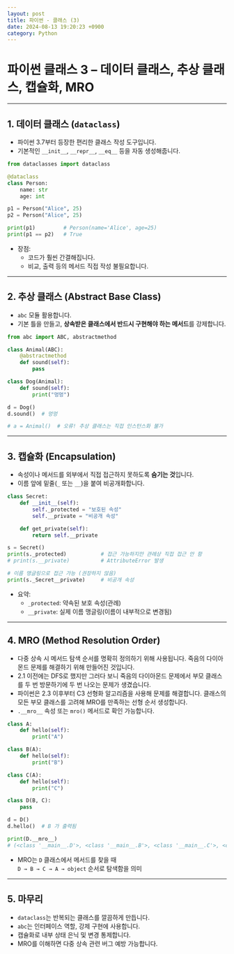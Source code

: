 ```yaml
---
layout: post
title: 파이썬 - 클래스 (3)
date: 2024-08-13 19:20:23 +0900
category: Python
---
```

# 파이썬 클래스 3 – 데이터 클래스, 추상 클래스, 캡슐화, MRO

---

## 1. 데이터 클래스 (`dataclass`)

- 파이썬 3.7부터 등장한 편리한 클래스 작성 도구입니다.
- 기본적인 `__init__`, `__repr__`, `__eq__` 등을 자동 생성해줍니다.

```python
from dataclasses import dataclass

@dataclass
class Person:
    name: str
    age: int

p1 = Person("Alice", 25)
p2 = Person("Alice", 25)

print(p1)         # Person(name='Alice', age=25)
print(p1 == p2)   # True
```

- 장점:  
  - 코드가 훨씬 간결해집니다.
  - 비교, 출력 등의 메서드 직접 작성 불필요합니다.

---

## 2. 추상 클래스 (Abstract Base Class)

- `abc` 모듈 활용합니다.
- 기본 틀을 만들고, **상속받은 클래스에서 반드시 구현해야 하는 메서드**를 강제합니다.

```python
from abc import ABC, abstractmethod

class Animal(ABC):
    @abstractmethod
    def sound(self):
        pass

class Dog(Animal):
    def sound(self):
        print("멍멍")

d = Dog()
d.sound()  # 멍멍

# a = Animal()  # 오류! 추상 클래스는 직접 인스턴스화 불가
```

---

## 3. 캡슐화 (Encapsulation)

- 속성이나 메서드를 외부에서 직접 접근하지 못하도록 **숨기는 것**입니다.
- 이름 앞에 밑줄(`_` 또는 `__`)을 붙여 비공개화합니다.

```python
class Secret:
    def __init__(self):
        self._protected = "보호된 속성"
        self.__private = "비공개 속성"

    def get_private(self):
        return self.__private

s = Secret()
print(s._protected)           # 접근 가능하지만 관례상 직접 접근 안 함
# print(s.__private)          # AttributeError 발생

# 이름 맹글링으로 접근 가능 (권장하지 않음)
print(s._Secret__private)     # 비공개 속성
```

- 요약:  
  - `_protected`: 약속된 보호 속성(관례)  
  - `__private`: 실제 이름 맹글링(이름이 내부적으로 변경됨)

---

## 4. MRO (Method Resolution Order)

- 다중 상속 시 메서드 탐색 순서를 명확히 정의하기 위해 사용됩니다. 죽음의 다이아몬드 문제를 해결하기 위해 만들어진 것입니다.
- 2.1 이전에는 DFS로 했지만 그러다 보니 죽음의 다이아몬드 문제에서 부모 클래스를 두 번 방문하기에 두 번 나오는 문제가 생겼습니다.
- 파이썬은 2.3 이후부터 C3 선형화 알고리즘을 사용해 문제를 해결합니다. 클래스의 모든 부모 클래스를 고려해 MRO를 만족하는 선형 순서 생성합니다.
- `.__mro__` 속성 또는 `mro()` 메서드로 확인 가능합니다.

```python
class A:
    def hello(self):
        print("A")

class B(A):
    def hello(self):
        print("B")

class C(A):
    def hello(self):
        print("C")

class D(B, C):
    pass

d = D()
d.hello()  # B 가 출력됨

print(D.__mro__)
# (<class '__main__.D'>, <class '__main__.B'>, <class '__main__.C'>, <class '__main__.A'>, <class 'object'>)
```

- MRO는 `D` 클래스에서 메서드를 찾을 때  
  `D → B → C → A → object` 순서로 탐색함을 의미

---

## 5. 마무리

- `dataclass`는 반복되는 클래스를 깔끔하게 만듭니다. 
- `abc`는 인터페이스 역할, 강제 구현에 사용합니다.
- 캡슐화로 내부 상태 은닉 및 변경 통제합니다.
- MRO를 이해하면 다중 상속 관련 버그 예방 가능합니다.